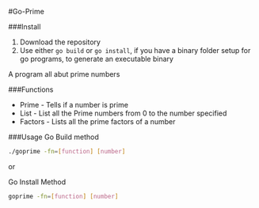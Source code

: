 #Go-Prime

###Install
1. Download the repository 
2. Use either `go build` or `go install`, if you have a binary folder setup for go programs, to generate an executable binary

A program all abut prime numbers

###Functions
- Prime - Tells if a number is prime
- List - List all the Prime numbers from 0 to the number specified
- Factors - Lists all the prime factors of a number

###Usage
Go Build method
```bash
./goprime -fn=[function] [number]
```

or 

Go Install Method
```bash
goprime -fn=[function] [number]
```